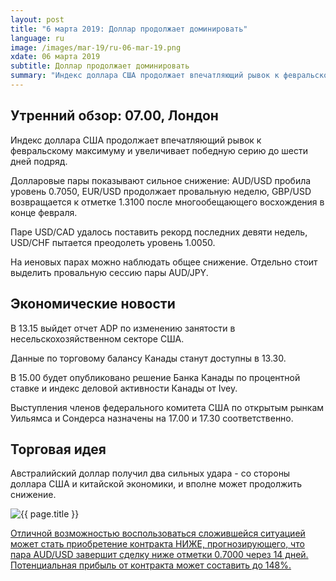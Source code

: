 ```yaml
---
layout: post
title: "6 марта 2019: Доллар продолжает доминировать"
language: ru
image: /images/mar-19/ru-06-mar-19.png
xdate: 06 марта 2019
subtitle: Доллар продолжает доминировать
summary: "Индекс доллара США продолжает впечатляющий рывок к февральскому максимуму и увеличивает победную серию до шести дней подряд. Долларовые пары показывают сильное снижение: AUD/USD пробила уровень 0.7050, EUR/USD продолжает провальную неделю, GBP/USD возвращается к отметке 1.3100 после многообещающего восхождения в конце февраля"
---
```

## Утренний обзор: 07.00, Лондон
 
Индекс доллара США продолжает впечатляющий рывок к февральскому максимуму и увеличивает победную серию до шести дней подряд.

Долларовые пары показывают сильное снижение: AUD/USD пробила уровень 0.7050, EUR/USD продолжает провальную неделю, GBP/USD возвращается к отметке 1.3100 после многообещающего восхождения в конце февраля.

Паре USD/CAD удалось поставить рекорд последних девяти недель, USD/CHF пытается преодолеть уровень 1.0050.

На иеновых парах можно наблюдать общее снижение. Отдельно стоит выделить провальную сессию пары  AUD/JPY.
 
## Экономические новости
 
В 13.15 выйдет отчет ADP по изменению занятости в несельскохозяйственном секторе США.

Данные по торговому балансу Канады станут доступны в 13.30.

В 15.00 будет опубликовано решение Банка Канады по процентной ставке и индекс деловой активности Канады от Ivey.

Выступления членов федерального комитета США по открытым рынкам Уильямса и Сондерса назначены на 17.00 и 17.30 соответственно.
 
## Торговая идея

Австралийский доллар получил два сильных удара - со стороны доллара США и китайской экономики, и вполне может продолжить снижение.

<img src="{{ site.url }}/images/mar-19/ru-06-mar-19.png" alt="{{ page.title }}"  title="{{ page.title }}">

<a href="%LINK%%?currency=USD&amp;market=forex&underlying=frxAUDUSD&formname=higherlower&duration_amount=14&duration_units=d&amount=10&amount_type=stake&expiry_type=duration&barrier=0.7000" target="_blank" rel="noopener noreferrer nofollow">Отличной возможностью воспользоваться сложившейся ситуацией может стать приобретение контракта НИЖЕ, прогнозирующего, что пара AUD/USD завершит сделку ниже отметки 0.7000 через 14 дней. Потенциальная прибыль от контракта может составить до 148%.</a>
